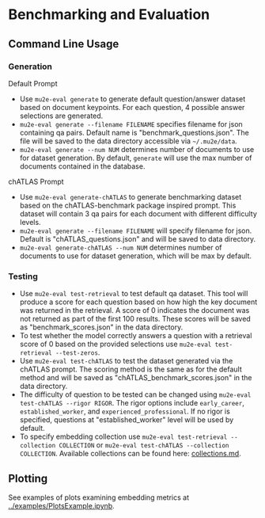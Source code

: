 # Benchmarking and Evaluation

## Command Line Usage
### Generation
Default Prompt
- Use `mu2e-eval generate` to generate default question/answer dataset based on document keypoints. For each question, 4 possible answer selections are generated.
- `mu2e-eval generate --filename FILENAME` specifies filename for json containing qa pairs. Default name is "benchmark_questions.json". The file will be saved to the data directory accessible via `~/.mu2e/data`.
- `mu2e-eval generate --num NUM` determines number of documents to use for dataset generation. By default, `generate` will use the max number of documents contained in the database.

chATLAS Prompt
- Use `mu2e-eval generate-chATLAS` to generate benchmarking dataset based on the chATLAS-benchmark package inspired prompt. This dataset will contain 3 qa pairs for each document with different difficulty levels.
- `mu2e-eval generate --filename FILENAME` will specify filename for json. Default is "chATLAS_questions.json" and will be saved to data directory.
- `mu2e-eval generate-chATLAS --num NUM` determines number of documents to use for dataset generation, which will be max by default.


### Testing
- Use `mu2e-eval test-retrieval` to test default qa dataset. This tool will produce a score for each question based on how high the key document was returned in the retrieval. A score of 0 indicates the document was not returned as part of the first 100 results. These scores will be saved as "benchmark_scores.json" in the data directory. 
- To test whether the model correctly answers a question with a retrieval score of 0 based on the provided selections use `mu2e-eval test-retrieval --test-zeros`.
- Use `mu2e-eval test-chATLAS` to test the dataset generated via the chATLAS prompt. The scoring method is the same as for the default method and will be saved as "chATLAS_benchmark_scores.json" in the data directory.
- The difficulty of question to be tested can be changed using `mu2e-eval test-chATLAS --rigor RIGOR`. The rigor options include `early_career`, `established_worker`, and `experienced_professional`. If no rigor is specified, questions at "established_worker" level will be used by default.
- To specify embedding collection use `mu2e-eval test-retrieval --collection COLLECTION` or `mu2e-eval test-chATLAS --collection COLLECTION`. Available collections can be found here: [collections.md](collections.md).

## Plotting
See examples of plots examining embedding metrics at [../examples/PlotsExample.ipynb](../examples/PlotsExample.ipynb). 



